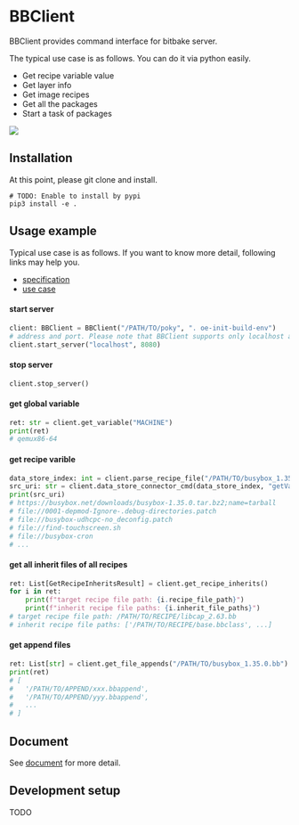 # BBClient
BBClient provides command interface for bitbake server. 

<!--
[![NPM Version][npm-image]][npm-url]
[![Build Status][travis-image]][travis-url]
[![Downloads Stats][npm-downloads]][npm-url]
-->

The typical use case is as follows. You can do it via python easily.  

* Get recipe variable value
* Get layer info
* Get image recipes
* Get all the packages
* Start a task of packages

![](header.png)

## Installation
At this point, please git clone and install.

```
# TODO: Enable to install by pypi  
pip3 install -e .
```

<!--
Linux:

```sh
npm install my-crazy-module --save
```
-->

## Usage example

Typical use case is as follows. If you want to know more detail, following links may help you.  

* [specification](https://angrymane.github.io/bbclient/bbclient.html)  
* [use case](https://angrymane.github.io/bbclient/usecase.html)  

#### start server
```python
client: BBClient = BBClient("/PATH/TO/poky", ". oe-init-build-env")
# address and port. Please note that BBClient supports only localhost at this point.
client.start_server("localhost", 8080) 
```

#### stop server
```python
client.stop_server()
```

#### get global variable
```python
ret: str = client.get_variable("MACHINE")
print(ret)
# qemux86-64
```

#### get recipe varible
```python
data_store_index: int = client.parse_recipe_file("/PATH/TO/busybox_1.35.0.bb")
src_uri: str = client.data_store_connector_cmd(data_store_index, "getVar", "SRC_URI")
print(src_uri)
# https://busybox.net/downloads/busybox-1.35.0.tar.bz2;name=tarball
# file://0001-depmod-Ignore-.debug-directories.patch
# file://busybox-udhcpc-no_deconfig.patch
# file://find-touchscreen.sh
# file://busybox-cron
# ...
```

#### get all inherit files of all recipes
```python
ret: List[GetRecipeInheritsResult] = client.get_recipe_inherits()
for i in ret:
    print(f"target recipe file path: {i.recipe_file_path}") 
    print(f"inherit recipe file paths: {i.inherit_file_paths}") 
# target recipe file path: /PATH/TO/RECIPE/libcap_2.63.bb
# inherit recipe file paths: ['/PATH/TO/RECIPE/base.bbclass', ...]
```

#### get append files
```python
ret: List[str] = client.get_file_appends("/PATH/TO/busybox_1.35.0.bb")
print(ret) 
# [
#   '/PATH/TO/APPEND/xxx.bbappend',
#   '/PATH/TO/APPEND/yyy.bbappend',
#   ...
# ]
```

## Document
See [document](https://angrymane.github.io/bbclient/) for more detail.  

## Development setup

TODO

<!--
Describe how to install all development dependencies and how to run an automated test-suite of some kind. Potentially do this for multiple platforms.

```sh
make install
npm test
```
-->
